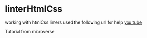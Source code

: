 # linterHtmlCss

working with htmlCss linters
used the following url for help <a href="https://www.youtube.com/watch?v=UTga0ARWu2g&ab_channel=CodeWithDanielAye">you tube</a>

Tutorial from microverse
